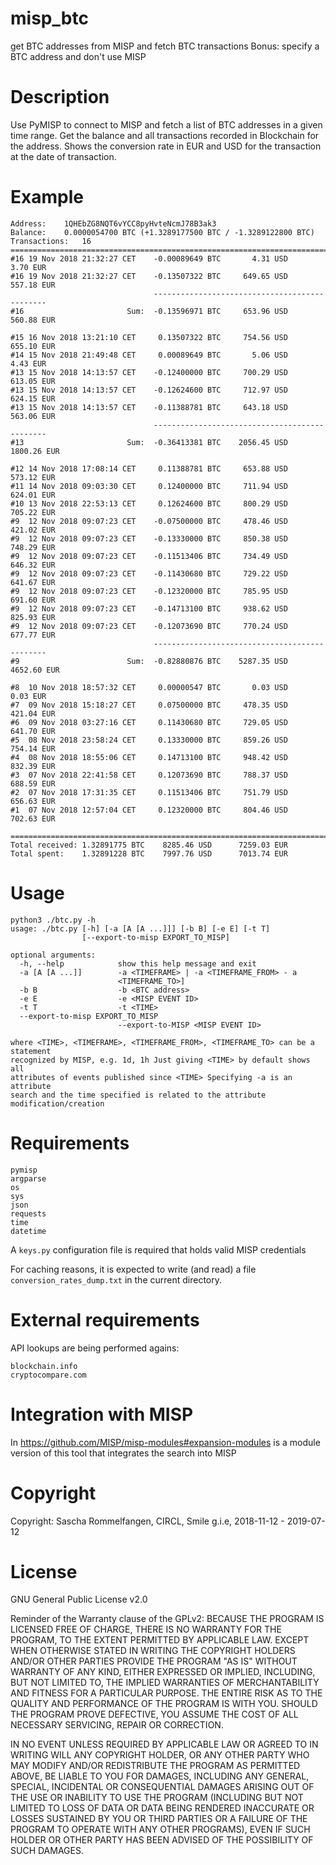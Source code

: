 # misp_btc
get BTC addresses from MISP and fetch BTC transactions 
Bonus: specify a BTC address and don't use MISP

# Description
Use PyMISP to connect to MISP and fetch a list of BTC addresses in a given time range.
Get the balance and all transactions recorded in Blockchain for the address.
Shows the conversion rate in EUR and USD for the transaction at the date of transaction.

# Example
```
Address:    1QHEbZG8NQT6vYCC8pyHvteNcmJ78B3ak3
Balance:    0.0000054700 BTC (+1.3289177500 BTC / -1.3289122800 BTC)
Transactions:   16
======================================================================================
#16 19 Nov 2018 21:32:27 CET    -0.00089649 BTC       4.31 USD        3.70 EUR
#16 19 Nov 2018 21:32:27 CET    -0.13507322 BTC     649.65 USD      557.18 EUR
                                ----------------------------------------------
#16                       Sum:  -0.13596971 BTC     653.96 USD      560.88 EUR

#15 16 Nov 2018 13:21:10 CET     0.13507322 BTC     754.56 USD      655.10 EUR
#14 15 Nov 2018 21:49:48 CET     0.00089649 BTC       5.06 USD        4.43 EUR
#13 15 Nov 2018 14:13:57 CET    -0.12400000 BTC     700.29 USD      613.05 EUR
#13 15 Nov 2018 14:13:57 CET    -0.12624600 BTC     712.97 USD      624.15 EUR
#13 15 Nov 2018 14:13:57 CET    -0.11388781 BTC     643.18 USD      563.06 EUR
                                ----------------------------------------------
#13                       Sum:  -0.36413381 BTC    2056.45 USD     1800.26 EUR

#12 14 Nov 2018 17:08:14 CET     0.11388781 BTC     653.88 USD      573.12 EUR
#11 14 Nov 2018 09:03:30 CET     0.12400000 BTC     711.94 USD      624.01 EUR
#10 13 Nov 2018 22:53:13 CET     0.12624600 BTC     800.29 USD      705.22 EUR
#9  12 Nov 2018 09:07:23 CET    -0.07500000 BTC     478.46 USD      421.02 EUR
#9  12 Nov 2018 09:07:23 CET    -0.13330000 BTC     850.38 USD      748.29 EUR
#9  12 Nov 2018 09:07:23 CET    -0.11513406 BTC     734.49 USD      646.32 EUR
#9  12 Nov 2018 09:07:23 CET    -0.11430680 BTC     729.22 USD      641.67 EUR
#9  12 Nov 2018 09:07:23 CET    -0.12320000 BTC     785.95 USD      691.60 EUR
#9  12 Nov 2018 09:07:23 CET    -0.14713100 BTC     938.62 USD      825.93 EUR
#9  12 Nov 2018 09:07:23 CET    -0.12073690 BTC     770.24 USD      677.77 EUR
                                ----------------------------------------------
#9                        Sum:  -0.82880876 BTC    5287.35 USD     4652.60 EUR

#8  10 Nov 2018 18:57:32 CET     0.00000547 BTC       0.03 USD        0.03 EUR
#7  09 Nov 2018 15:18:27 CET     0.07500000 BTC     478.35 USD      421.04 EUR
#6  09 Nov 2018 03:27:16 CET     0.11430680 BTC     729.05 USD      641.70 EUR
#5  08 Nov 2018 23:58:24 CET     0.13330000 BTC     859.26 USD      754.14 EUR
#4  08 Nov 2018 18:55:06 CET     0.14713100 BTC     948.42 USD      832.39 EUR
#3  07 Nov 2018 22:41:58 CET     0.12073690 BTC     788.37 USD      688.59 EUR
#2  07 Nov 2018 17:31:35 CET     0.11513406 BTC     751.79 USD      656.63 EUR
#1  07 Nov 2018 12:57:04 CET     0.12320000 BTC     804.46 USD      702.63 EUR

======================================================================================
Total received: 1.32891775 BTC    8285.46 USD      7259.03 EUR
Total spent:    1.32891228 BTC    7997.76 USD      7013.74 EUR
```

# Usage
```
python3 ./btc.py -h
usage: ./btc.py [-h] [-a [A [A ...]]] [-b B] [-e E] [-t T]
                [--export-to-misp EXPORT_TO_MISP]

optional arguments:
  -h, --help            show this help message and exit
  -a [A [A ...]]        -a <TIMEFRAME> | -a <TIMEFRAME_FROM> - a
                        <TIMEFRAME_TO>]
  -b B                  -b <BTC address>
  -e E                  -e <MISP EVENT ID>
  -t T                  -t <TIME>
  --export-to-misp EXPORT_TO_MISP
                        --export-to-MISP <MISP EVENT ID>

where <TIME>, <TIMEFRAME>, <TIMEFRAME_FROM>, <TIMEFRAME_TO> can be a statement
recognized by MISP, e.g. 1d, 1h Just giving <TIME> by default shows all
attributes of events published since <TIME> Specifying -a is an attribute
search and the time specified is related to the attribute
modification/creation
```

# Requirements

```
pymisp 
argparse
os
sys
json
requests
time
datetime
```

A `keys.py` configuration file is required that holds valid MISP credentials

For caching reasons, it is expected to write (and read) a file `conversion_rates_dump.txt` in the current directory.

# External requirements

API lookups are being performed agains:
```
blockchain.info
cryptocompare.com
```

# Integration with MISP
In https://github.com/MISP/misp-modules#expansion-modules is a module version of this tool that integrates the search into MISP


# Copyright

Copyright: Sascha Rommelfangen, CIRCL, Smile g.i.e, 2018-11-12 - 2019-07-12


# License

GNU General Public License v2.0

Reminder of the Warranty clause of the GPLv2: BECAUSE THE PROGRAM IS LICENSED FREE OF CHARGE, THERE IS NO WARRANTY FOR THE PROGRAM, TO THE EXTENT PERMITTED BY APPLICABLE LAW. EXCEPT WHEN OTHERWISE STATED IN WRITING THE COPYRIGHT HOLDERS AND/OR OTHER PARTIES PROVIDE THE PROGRAM "AS IS" WITHOUT WARRANTY OF ANY KIND, EITHER EXPRESSED OR IMPLIED, INCLUDING, BUT NOT LIMITED TO, THE IMPLIED WARRANTIES OF MERCHANTABILITY AND FITNESS FOR A PARTICULAR PURPOSE. THE ENTIRE RISK AS TO THE QUALITY AND PERFORMANCE OF THE PROGRAM IS WITH YOU. SHOULD THE PROGRAM PROVE DEFECTIVE, YOU ASSUME THE COST OF ALL NECESSARY SERVICING, REPAIR OR CORRECTION.

IN NO EVENT UNLESS REQUIRED BY APPLICABLE LAW OR AGREED TO IN WRITING WILL ANY COPYRIGHT HOLDER, OR ANY OTHER PARTY WHO MAY MODIFY AND/OR REDISTRIBUTE THE PROGRAM AS PERMITTED ABOVE, BE LIABLE TO YOU FOR DAMAGES, INCLUDING ANY GENERAL, SPECIAL, INCIDENTAL OR CONSEQUENTIAL DAMAGES ARISING OUT OF THE USE OR INABILITY TO USE THE PROGRAM (INCLUDING BUT NOT LIMITED TO LOSS OF DATA OR DATA BEING RENDERED INACCURATE OR LOSSES SUSTAINED BY YOU OR THIRD PARTIES OR A FAILURE OF THE PROGRAM TO OPERATE WITH ANY OTHER PROGRAMS), EVEN IF SUCH HOLDER OR OTHER PARTY HAS BEEN ADVISED OF THE POSSIBILITY OF SUCH DAMAGES.


